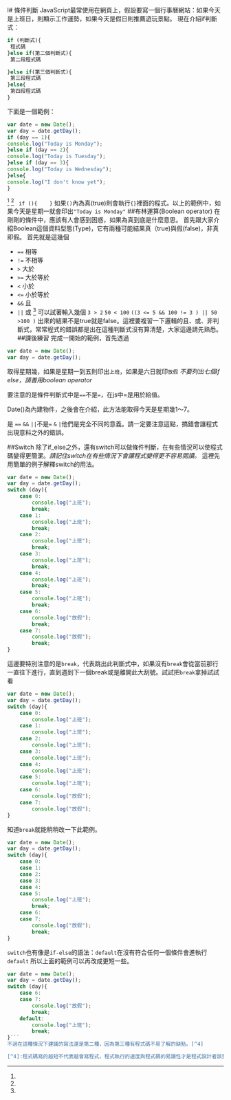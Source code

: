 l# 條件判斷
JavaScript最常使用在網頁上，假設要寫一個行事曆網站：如果今天是上班日，則顯示工作運勢，如果今天是假日則推薦遊玩景點。
現在介紹if判斷式：
```js
if (判斷式){
 程式碼
}else if(第二個判斷式){
 第二段程式碼

}else if(第三個判斷式){
 第三段程式碼
}else{
 第四段程式碼
}
```
下面是一個範例：
```js
var date = new Date();
var day = date.getDay();
if (day == 1){
console.log("Today is Monday");
}else if (day == 2){
console.log("Today is Tuesday");
}else if (day == 3){
console.log("Today is Wednesday");
}else{
console.log("I don't know yet");
}
```
[^1] [^2]
``` if (){    }``` 如果```()```內為真(true)則會執行```{}```裡面的程式。以上的範例中，如果今天是星期一就會印出```"Today is Monday"```
##布林運算(Boolean operator)
在剛剛的條件中，應該有人會感到困惑，如果為真到底是什麼意思。
首先跟大家介紹Boolean這個資料型態(Type)，它有兩種可能結果真（true)與假(false)，非真即假。
首先就是這幾個
*  ```==``` 相等
*  ```!=``` 不相等
*  ```>```  大於
*  ```>=``` 大於等於
*  ```<```  小於
*  ```<=``` 小於等於
*  ```&&``` 且 
*  ```||``` 或
[^3]
可以試著輸入幾個
```3 > 2``` ```50 < 100``` ``` ((3 <= 5 && 100 != 3 ) || 50 >100 ) ```
出來的結果不是true就是false。這裡要複習一下邏輯的且、或、非判斷式，常常程式的錯誤都是出在這種判斷式沒有算清楚，大家這邊請先熟悉。
##課後練習
完成一開始的範例，首先透過
```js
var date = new Date();
var day = date.getDay();
```
取得星期幾，如果是星期一到五則印出```上班```，如果是六日就印```放假```
_不要列出七個if else，請善用boolean operator_


[^1]: 
要注意的是條件判斷式中是```==```不是```=```，在js中=是用於給值。
[^2]:
Date()為內建物件，之後會在介紹，此方法能取得今天是星期幾1～7。
[^3]:
是 ```==``` ```&&``` ```||```不是```=``` ```&``` ```|```他們是完全不同的意義。請一定要注意這點，搞錯會讓程式出現意料之外的錯誤。

##Switch
除了if_else之外，還有switch可以做條件判斷，在有些情況可以使程式碼變得更簡潔。*請記住switch在有些情況下會讓程式變得更不容易閱讀。*
這裡先用簡單的例子解釋switch的用法。
```js
var date = new Date();
var day = date.getDay();
switch (day){
	case 0:
		console.log("上班");
		break;
	case 1:
		console.log("上班");
		break;
	case 2:
		console.log("上班");
		break;
	case 3:
		console.log("上班");
		break;
	case 4:
		console.log("上班");
		break;
	case 5:
		console.log("上班");
		break;
	case 6:
		console.log("放假");
		break;
	case 7:
		console.log("放假");
		break;
}
```
這邊要特別注意的是```break```，代表跳出此判斷式中，如果沒有```break```會從當前那行一直往下進行，直到遇到下一個break或是離開此大刮號。試試把```break```拿掉試試看
```js
var date = new Date();
var day = date.getDay();
switch (day){
	case 0:
		console.log("上班");
	case 1:
		console.log("上班");
	case 2:
		console.log("上班");
	case 3:
		console.log("上班");
	case 4:
		console.log("上班");
	case 5:
		console.log("上班");
	case 6:
		console.log("放假");
	case 7:
		console.log("放假");
}
```
知道```break```就能稍稍改一下此範例。
```js
var date = new Date();
var day = date.getDay();
switch (day){
	case 0:
	case 1:	
	case 2:
	case 3:
	case 4:
	case 5:
		console.log("上班");
		break;
	case 6:
	case 7:
		console.log("放假");
		break;
}
```
```switch```也有像是```if-else```的語法：```default```在沒有符合任何一個條件會進執行```default```
所以上面的範例可以再改成更短一些。
```js
var date = new Date();
var day = date.getDay();
switch (day){
	case 6:
	case 7:
		console.log("放假");
		break;
	default:
		console.log("上班");
		break;
}```
不過在這種情況下建議的寫法還是第二種，因為第三種有程式碼不易了解的缺點。[^4]

[^4]:程式碼寫的越短不代表越會寫程式，程式執行的速度與程式碼的易讀性才是程式設計者該努力的方向，隨著電腦速度越來越快，程式越寫越大，程式碼的易讀性變得越來越重要。能寫出讓人一看就懂的程式碼才是厲害的程式設計師。
